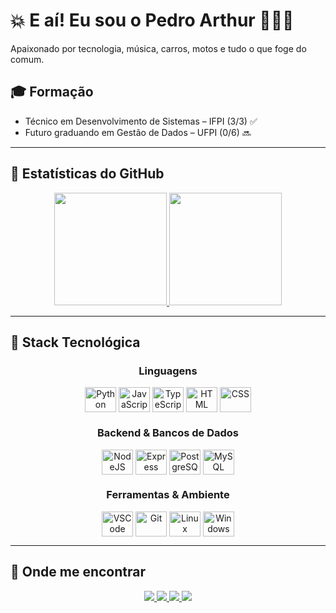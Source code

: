 # 💥 E aí! Eu sou o Pedro Arthur 🙋🏽‍♂️

Apaixonado por tecnologia, música, carros, motos e tudo o que foge do comum.

## 🎓 Formação  
- Técnico em Desenvolvimento de Sistemas – IFPI (3/3) ✅  
- Futuro graduando em Gestão de Dados – UFPI (0/6) 🔜

---

## 🎲 Estatísticas do GitHub

<div align="center">
  <a href="https://github.com/pedroarthurfa08">
    <img height="180em" src="https://github-readme-stats.vercel.app/api?username=pedroarthurfa08&show_icons=true&theme=tokyonight&include_all_commits=true&count_private=true"/>
    <img height="180em" src="https://github-readme-stats.vercel.app/api/top-langs/?username=pedroarthurfa08&layout=compact&langs_count=6&theme=tokyonight"/>
  </a>
</div>

---

## 🧠 Stack Tecnológica

<div align="center">

### Linguagens
<div style="display: inline_block">
  <img align="center" alt="Python" height="40" width="50" src="https://cdn.jsdelivr.net/gh/devicons/devicon@latest/icons/python/python-original.svg" />
  <img align="center" alt="JavaScript" height="40" width="50" src="https://cdn.jsdelivr.net/gh/devicons/devicon@latest/icons/javascript/javascript-plain.svg" />
  <img align="center" alt="TypeScript" height="40" width="50" src="https://cdn.jsdelivr.net/gh/devicons/devicon@latest/icons/typescript/typescript-original.svg" />
  <img align="center" alt="HTML" height="40" width="50" src="https://cdn.jsdelivr.net/gh/devicons/devicon@latest/icons/html5/html5-original.svg" />
  <img align="center" alt="CSS" height="40" width="50" src="https://cdn.jsdelivr.net/gh/devicons/devicon@latest/icons/css3/css3-original.svg" />
</div>

### Backend & Bancos de Dados
<div style="display: inline_block">
  <img align="center" alt="NodeJS" height="40" width="50" src="https://cdn.jsdelivr.net/gh/devicons/devicon@latest/icons/nodejs/nodejs-original.svg" />
  <img align="center" alt="Express" height="40" width="50" src="https://cdn.jsdelivr.net/gh/devicons/devicon@latest/icons/express/express-original.svg" />
  <img align="center" alt="PostgreSQL" height="40" width="50" src="https://cdn.jsdelivr.net/gh/devicons/devicon@latest/icons/postgresql/postgresql-original.svg" />
  <img align="center" alt="MySQL" height="40" width="50" src="https://cdn.jsdelivr.net/gh/devicons/devicon@latest/icons/mysql/mysql-original.svg" />
</div>

### Ferramentas & Ambiente
<div style="display: inline_block">
  <img align="center" alt="VSCode" height="40" width="50" src="https://cdn.jsdelivr.net/gh/devicons/devicon@latest/icons/vscode/vscode-original.svg" />
  <img align="center" alt="Git" height="40" width="50" src="https://cdn.jsdelivr.net/gh/devicons/devicon@latest/icons/git/git-original.svg" />
  <img align="center" alt="Linux" height="40" width="50" src="https://cdn.jsdelivr.net/gh/devicons/devicon@latest/icons/linux/linux-original.svg" />
  <img align="center" alt="Windows" height="40" width="50" src="https://cdn.jsdelivr.net/gh/devicons/devicon@latest/icons/windows11/windows11-original.svg" />
</div>

</div>

---

## 🤖 Onde me encontrar

<div align="center"> 
  <a href="https://www.linkedin.com/in/pedro-arthur-a3b703144" target="_blank">
    <img src="https://img.shields.io/badge/-LinkedIn-%230077B5?style=for-the-badge&logo=linkedin&logoColor=white">
  </a>
  <a href="mailto:pedroarthurfa08@gmail.com">
    <img src="https://img.shields.io/badge/-Gmail-%23333?style=for-the-badge&logo=gmail&logoColor=white">
  </a>
  <a href="https://instagram.com/pedroarthur_fa" target="_blank">
    <img src="https://img.shields.io/badge/-Instagram-%23E4405F?style=for-the-badge&logo=instagram&logoColor=white">
  </a>
  <a href="https://discord.gg/pedroarthur_fa" target="_blank">
    <img src="https://img.shields.io/badge/Discord-7289DA?style=for-the-badge&logo=discord&logoColor=white">
  </a> 
</div>
